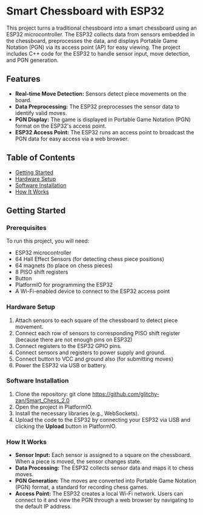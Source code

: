 # Smart Chessboard with ESP32

This project turns a traditional chessboard into a smart chessboard using an ESP32 microcontroller. The ESP32 collects data from sensors embedded in the chessboard, preprocesses the data, and displays Portable Game Notation (PGN) via its access point (AP) for easy viewing. The project includes C++ code for the ESP32 to handle sensor input, move detection, and PGN generation.

## Features

- **Real-time Move Detection:** Sensors detect piece movements on the board.
- **Data Preprocessing:** The ESP32 preprocesses the sensor data to identify valid moves.
- **PGN Display:** The game is displayed in Portable Game Notation (PGN) format on the ESP32's access point.
- **ESP32 Access Point:** The ESP32 runs an access point to broadcast the PGN data for easy access via a web browser.

## Table of Contents

- [Getting Started](#getting-started)
- [Hardware Setup](#hardware-setup)
- [Software Installation](#software-installation)
- [How It Works](#how-it-works)

## Getting Started

### Prerequisites

To run this project, you will need:

- ESP32 microcontroller
- 64 Hall Effect Sensors (for detecting chess piece positions)
- 64 magnets (to place on chess pieces)
- 8 PISO shift registers
- Button
- PlatformIO for programming the ESP32
- A Wi-Fi-enabled device to connect to the ESP32 access point

### Hardware Setup

1. Attach sensors to each square of the chessboard to detect piece movement.
2. Connect each row of sensors to corresponding PISO shift register (because there are not enough pins on ESP32)
3. Connect registers to the ESP32 GPIO pins.
4. Connect sensors and registers to power supply and ground.
5. Connect button to VCC and ground also (for submitting moves)
6. Power the ESP32 via USB or battery.

### Software Installation

1. Clone the repository:
   git clone https://github.com/glitchy-zan/Smart_Chess_2.0
2. Open the project in PlatformIO.
3. Install the necessary libraries (e.g., WebSockets).
4. Upload the code to the ESP32 by connecting your ESP32 via USB and clicking the **Upload** button in PlatformIO.

### How It Works

- **Sensor Input:** Each sensor is assigned to a square on the chessboard. When a piece is moved, the sensor changes state.
- **Data Processing:** The ESP32 collects sensor data and maps it to chess moves.
- **PGN Generation:** The moves are converted into Portable Game Notation (PGN) format, a standard for recording chess games.
- **Access Point:** The ESP32 creates a local Wi-Fi network. Users can connect to it and view the PGN through a web browser by navigating to the default IP address.


